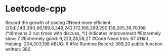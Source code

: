 # Leetcode-cpp
Record the growth of coding
#Need more efficient: (20d),14(),38(),66,189,8,349,242,172,168,299,290,136,205,36,70,198
(*d)means 0 run times with discuss, *() indicates improvement
#Extremely slow: 7
#Extremely good: 9,223,28,58,27
#Code Need trim: 67
#Hint Helping: 204,303,198
#BUG: 6
#No Runtime Record: 389,20
public function written: 380

